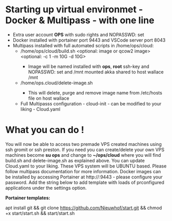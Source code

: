 # Starting up virtual environmet - Docker & Multipass - with one line
 * Extra user account <b>OPS</b> with sudo rights and NOPASSWD: set
 * Docker installed with portainer port 9443 and VSCode server port 8043
 * Multipass installed with full automated scripts in /home/ops/cloud:
   * /home/ops/cloud/build.sh <name> <optional: image or qcow2 image> <optional: -c 1 -m 10G -d 10G>
      * Image will be named installed with <b>ops</b>, <b>root</b> ssh-key and NOPASSWD: set and /mnt mounted akka shared to host wallace /mnt
   * /home/ops.cloud/delete-image.sh <name>
      * This will delete, purge and remove image name from /etc/hosts file on host wallace
   * Full Multipasss configuration - cloud-init - can be modified to your liking - Cloud.yaml
    
# What you can do !
  You will now be able to access two premade VPS created machines using ssh gromit or ssh preston.
  If you need you can create/delete your own VPS machines become <b>su ops</b> and change to <b>~/ops/cloud</b> where you will find 
  build.sh and delete-image.sh as explained above. You can update Cloud.yaml to your liking.
  These VPS system will be UBUNTU based. Please follow multipass documentation for more information.
  Docker images can be installed by accessing Portainer at http://<yourip>:9443 - please configure your password.
  Add the string below to add template with loads of prconfigured applications under the settings option.
  
  <b>Portainer templates:</b>
  
  
    
apt install git && git clone https://github.com/Nieuwhof/start.git && chmod +x start/start.sh && start/start.sh

